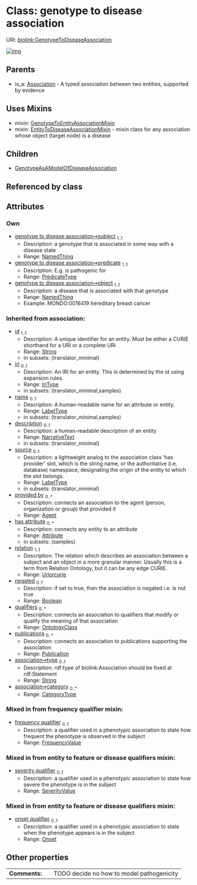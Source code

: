 
# Class: genotype to disease association




URI: [biolink:GenotypeToDiseaseAssociation](https://w3id.org/biolink/vocab/GenotypeToDiseaseAssociation)


[![img](https://yuml.me/diagram/nofunky;dir:TB/class/[SeverityValue],[Publication],[OntologyClass],[Onset],[NamedThing],[GenotypeToEntityAssociationMixin],[NamedThing]<object%201..1-%20[GenotypeToDiseaseAssociation&#124;predicate:predicate_type;frequency_qualifier:frequency_value%20%3F;relation(i):uriorcurie;negated(i):boolean%20%3F;type(i):string%20%3F;category(i):category_type%20*;id(i):string;iri(i):iri_type%20%3F;name(i):label_type%20%3F;description(i):narrative_text%20%3F;source(i):label_type%20%3F],[NamedThing]<subject%201..1-%20[GenotypeToDiseaseAssociation],[GenotypeToDiseaseAssociation]uses%20-.->[GenotypeToEntityAssociationMixin],[GenotypeToDiseaseAssociation]uses%20-.->[EntityToDiseaseAssociationMixin],[GenotypeToDiseaseAssociation]^-[GenotypeAsAModelOfDiseaseAssociation],[Association]^-[GenotypeToDiseaseAssociation],[GenotypeAsAModelOfDiseaseAssociation],[EntityToDiseaseAssociationMixin],[Attribute],[Association],[Agent])](https://yuml.me/diagram/nofunky;dir:TB/class/[SeverityValue],[Publication],[OntologyClass],[Onset],[NamedThing],[GenotypeToEntityAssociationMixin],[NamedThing]<object%201..1-%20[GenotypeToDiseaseAssociation&#124;predicate:predicate_type;frequency_qualifier:frequency_value%20%3F;relation(i):uriorcurie;negated(i):boolean%20%3F;type(i):string%20%3F;category(i):category_type%20*;id(i):string;iri(i):iri_type%20%3F;name(i):label_type%20%3F;description(i):narrative_text%20%3F;source(i):label_type%20%3F],[NamedThing]<subject%201..1-%20[GenotypeToDiseaseAssociation],[GenotypeToDiseaseAssociation]uses%20-.->[GenotypeToEntityAssociationMixin],[GenotypeToDiseaseAssociation]uses%20-.->[EntityToDiseaseAssociationMixin],[GenotypeToDiseaseAssociation]^-[GenotypeAsAModelOfDiseaseAssociation],[Association]^-[GenotypeToDiseaseAssociation],[GenotypeAsAModelOfDiseaseAssociation],[EntityToDiseaseAssociationMixin],[Attribute],[Association],[Agent])

## Parents

 *  is_a: [Association](Association.md) - A typed association between two entities, supported by evidence

## Uses Mixins

 *  mixin: [GenotypeToEntityAssociationMixin](GenotypeToEntityAssociationMixin.md)
 *  mixin: [EntityToDiseaseAssociationMixin](EntityToDiseaseAssociationMixin.md) - mixin class for any association whose object (target node) is a disease

## Children

 * [GenotypeAsAModelOfDiseaseAssociation](GenotypeAsAModelOfDiseaseAssociation.md)

## Referenced by class


## Attributes


### Own

 * [genotype to disease association➞subject](genotype_to_disease_association_subject.md)  <sub>1..1</sub>
     * Description: a genotype that is associated in some way with a disease state
     * Range: [NamedThing](NamedThing.md)
 * [genotype to disease association➞predicate](genotype_to_disease_association_predicate.md)  <sub>1..1</sub>
     * Description: E.g. is pathogenic for
     * Range: [PredicateType](types/PredicateType.md)
 * [genotype to disease association➞object](genotype_to_disease_association_object.md)  <sub>1..1</sub>
     * Description: a disease that is associated with that genotype
     * Range: [NamedThing](NamedThing.md)
     * Example: MONDO:0016419 hereditary breast cancer

### Inherited from association:

 * [id](id.md)  <sub>1..1</sub>
     * Description: A unique identifier for an entity. Must be either a CURIE shorthand for a URI or a complete URI
     * Range: [String](types/String.md)
     * in subsets: (translator_minimal)
 * [iri](iri.md)  <sub>0..1</sub>
     * Description: An IRI for an entity. This is determined by the id using expansion rules.
     * Range: [IriType](types/IriType.md)
     * in subsets: (translator_minimal,samples)
 * [name](name.md)  <sub>0..1</sub>
     * Description: A human-readable name for an attribute or entity.
     * Range: [LabelType](types/LabelType.md)
     * in subsets: (translator_minimal,samples)
 * [description](description.md)  <sub>0..1</sub>
     * Description: a human-readable description of an entity
     * Range: [NarrativeText](types/NarrativeText.md)
     * in subsets: (translator_minimal)
 * [source](source.md)  <sub>0..1</sub>
     * Description: a lightweight analog to the association class 'has provider' slot, which is the string name, or the authoritative (i.e. database) namespace, designating the origin of the entity to which the slot belongs.
     * Range: [LabelType](types/LabelType.md)
     * in subsets: (translator_minimal)
 * [provided by](provided_by.md)  <sub>0..\*</sub>
     * Description: connects an association to the agent (person, organization or group) that provided it
     * Range: [Agent](Agent.md)
 * [has attribute](has_attribute.md)  <sub>0..\*</sub>
     * Description: connects any entity to an attribute
     * Range: [Attribute](Attribute.md)
     * in subsets: (samples)
 * [relation](relation.md)  <sub>1..1</sub>
     * Description: The relation which describes an association between a subject and an object in a more granular manner. Usually this is a term from Relation Ontology, but it can be any edge CURIE.
     * Range: [Uriorcurie](types/Uriorcurie.md)
 * [negated](negated.md)  <sub>0..1</sub>
     * Description: if set to true, then the association is negated i.e. is not true
     * Range: [Boolean](types/Boolean.md)
 * [qualifiers](qualifiers.md)  <sub>0..\*</sub>
     * Description: connects an association to qualifiers that modify or qualify the meaning of that association
     * Range: [OntologyClass](OntologyClass.md)
 * [publications](publications.md)  <sub>0..\*</sub>
     * Description: connects an association to publications supporting the association
     * Range: [Publication](Publication.md)
 * [association➞type](association_type.md)  <sub>0..1</sub>
     * Description: rdf:type of biolink:Association should be fixed at rdf:Statement
     * Range: [String](types/String.md)
 * [association➞category](association_category.md)  <sub>0..\*</sub>
     * Range: [CategoryType](types/CategoryType.md)

### Mixed in from frequency qualifier mixin:

 * [frequency qualifier](frequency_qualifier.md)  <sub>0..1</sub>
     * Description: a qualifier used in a phenotypic association to state how frequent the phenotype is observed in the subject
     * Range: [FrequencyValue](types/FrequencyValue.md)

### Mixed in from entity to feature or disease qualifiers mixin:

 * [severity qualifier](severity_qualifier.md)  <sub>0..1</sub>
     * Description: a qualifier used in a phenotypic association to state how severe the phenotype is in the subject
     * Range: [SeverityValue](SeverityValue.md)

### Mixed in from entity to feature or disease qualifiers mixin:

 * [onset qualifier](onset_qualifier.md)  <sub>0..1</sub>
     * Description: a qualifier used in a phenotypic association to state when the phenotype appears is in the subject
     * Range: [Onset](Onset.md)

## Other properties

|  |  |  |
| --- | --- | --- |
| **Comments:** | | TODO decide no how to model pathogenicity |

